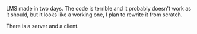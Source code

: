 LMS made in two days. The code is terrible and it probably doesn't work as it should, but it looks like a working one, I plan to rewrite it from scratch.

There is a server and a client.
